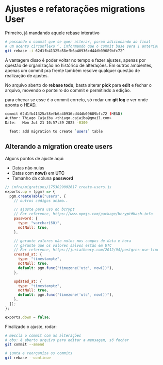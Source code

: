 # Ajustes e refatorações migrations User

Primeiro, já mandando aquele rebase interativo

```bash
# passando o commit que se quer alterar, porem adicionando ao final
# um acento circunflexo ^, informando que o commit base sera 1 anterior
git rebase -i 62d1fb41325a58efb6a40936cd44db09689bfc72^
```

A vantagem disso é poder voltar no tempo e fazer ajustes, apenas por questão de organização no histórico de alterações. Em outros ambientes, apenas um commit pra frente também resolve qualquer questão de realização de ajustes.

No arquivo aberto do **rebase todo**, basta alterar **pick** para **edit** e fechar o arquivo, movendo o ponteiro do commit e permitindo a edição.

para checar se esse é o commit correto, só rodar um **git log** e ver onde aponta o HEAD.

```bash
commit 62d1fb41325a58efb6a40936cd44db09689bfc72 (HEAD)
Author: Thiago Cajaiba <thiago.cajaiba@gmail.com>
Date:   Mon Jul 21 10:57:39 2025 -0300

  feat: add migration to create `users` table
```

## Alterando a migration create users

Alguns pontos de ajuste aqui:

- Datas não nulas
- Datas com **now()** em **UTC**
- Tamanho da coluna **password**

```js
// infra/migrations/1753029002617_create-users.js
exports.up = (pgm) => {
  pgm.createTable("users", {
    // outros códigos acima..

    // ajuste para uso do bcrypt
    // For reference, https://www.npmjs.com/package/bcrypt#hash-info
    password: {
      type: "varchar(60)",
      notNull: true,
    },

    // garante valores não nulos nos campos de data e hora
    // garante que os valores salvos estão em UTC
    // For reference, https://justatheory.com/2012/04/postgres-use-timestamptz/
    created_at: {
      type: "timestamptz",
      notNull: true,
      default: pgm.func("timezone('utc', now())"),
    },

    updated_at: {
      type: "timestamptz",
      notNull: true,
      default: pgm.func("timezone('utc', now())"),
    },
  });
};

exports.down = false;
```

Finalizado o ajuste, rodar:

```bash
# mescla o commit com as alterações
# obs: é aberto arquivo para editar a mensagem, só fechar
git commit --amend

# junta e reorganiza os commits
git rebase --continue
```
